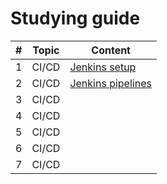 # Studying guide

| # | Topic          | Content                                             |
|---|----------------|-----------------------------------------------------|
| 1 | CI/CD          | [Jenkins setup](tutorials/jenkins_setup.md)         |
| 2 | CI/CD | [Jenkins pipelines](tutorials/jenkins_pipelines.md) |
| 3 | CI/CD |                                                     |
| 4 | CI/CD |                                                     |
| 5 | CI/CD |                                                     |
| 6 | CI/CD |                                                     |
| 7 | CI/CD |                                                     |
